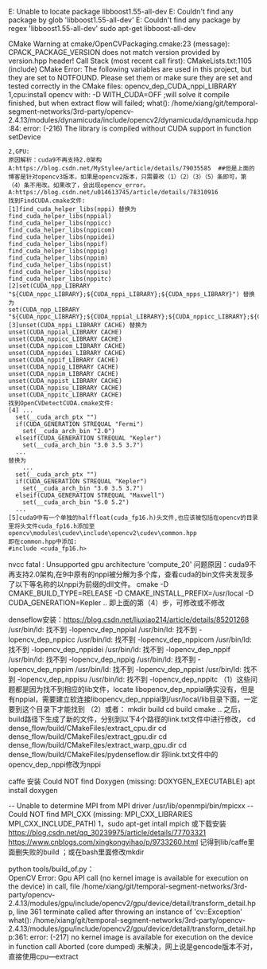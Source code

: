 
E: Unable to locate package libboost1.55-all-dev
E: Couldn't find any package by glob 'libboost1.55-all-dev'
E: Couldn't find any package by regex 'libboost1.55-all-dev'
    sudo apt-get libboost-all-dev
    
CMake Warning at cmake/OpenCVPackaging.cmake:23 (message):
  CPACK_PACKAGE_VERSION does not match version provided by version.hpp
  header!
Call Stack (most recent call first):
  CMakeLists.txt:1105 (include)
CMake Error: The following variables are used in this project, but they are set to NOTFOUND.
Please set them or make sure they are set and tested correctly in the CMake files:
opencv_dep_CUDA_nppi_LIBRARY
    1,cpu:install opencv with:    -D WITH_CUDA=OFF ;will solve it
    compile finished, but when extract flow will failed; 
    what():  /home/xiang/git/temporal-segment-networks/3rd-party/opencv-2.4.13/modules/dynamicuda/include/opencv2/dynamicuda/dynamicuda.hpp:84: error: (-216) The library is compiled without CUDA support in function setDevice
    
    2,GPU:
    原因解析：cuda9不再支持2.0架构
    A:https://blog.csdn.net/MyStylee/article/details/79035585  ##但是上面的博客是针对opencv3版本，如果是opencv2版本，只需要改（1）（2）（3）（5）条即可，第（4）条不用改。如果改了，会出现opencv_error。
    A:https://blog.csdn.net/u014613745/article/details/78310916
    找到FindCUDA.cmake文件:
    [1]find_cuda_helper_libs(nppi) 替换为
    find_cuda_helper_libs(nppial)
    find_cuda_helper_libs(nppicc)
    find_cuda_helper_libs(nppicom)
    find_cuda_helper_libs(nppidei)
    find_cuda_helper_libs(nppif)
    find_cuda_helper_libs(nppig)
    find_cuda_helper_libs(nppim)
    find_cuda_helper_libs(nppist)
    find_cuda_helper_libs(nppisu)
    find_cuda_helper_libs(nppitc)
    [2]set(CUDA_npp_LIBRARY "${CUDA_nppc_LIBRARY};${CUDA_nppi_LIBRARY};${CUDA_npps_LIBRARY}") 替换为
    set(CUDA_npp_LIBRARY "${CUDA_nppc_LIBRARY};${CUDA_nppial_LIBRARY};${CUDA_nppicc_LIBRARY};${CUDA_nppicom_LIBRARY};${CUDA_nppidei_LIBRARY};${CUDA_nppif_LIBRARY};${CUDA_nppig_LIBRARY};${CUDA_nppim_LIBRARY};${CUDA_nppist_LIBRARY};${CUDA_nppisu_LIBRARY};${CUDA_nppitc_LIBRARY};${CUDA_npps_LIBRARY}")
    [3]unset(CUDA_nppi_LIBRARY CACHE) 替换为
    unset(CUDA_nppial_LIBRARY CACHE)
    unset(CUDA_nppicc_LIBRARY CACHE)
    unset(CUDA_nppicom_LIBRARY CACHE)
    unset(CUDA_nppidei_LIBRARY CACHE)
    unset(CUDA_nppif_LIBRARY CACHE)
    unset(CUDA_nppig_LIBRARY CACHE)
    unset(CUDA_nppim_LIBRARY CACHE)
    unset(CUDA_nppist_LIBRARY CACHE)
    unset(CUDA_nppisu_LIBRARY CACHE)
    unset(CUDA_nppitc_LIBRARY CACHE)
    找到OpenCVDetectCUDA.cmake文件:
    [4] ...
      set(__cuda_arch_ptx "")
      if(CUDA_GENERATION STREQUAL "Fermi")
        set(__cuda_arch_bin "2.0")
      elseif(CUDA_GENERATION STREQUAL "Kepler")
        set(__cuda_arch_bin "3.0 3.5 3.7")
      ...
    替换为
        ...
      set(__cuda_arch_ptx "")
      if(CUDA_GENERATION STREQUAL "Kepler")
        set(__cuda_arch_bin "3.0 3.5 3.7")
      elseif(CUDA_GENERATION STREQUAL "Maxwell")
        set(__cuda_arch_bin "5.0 5.2")
      ...
    [5]cuda9中有一个单独的halffloat(cuda_fp16.h)头文件,也应该被包括在opencv的目录里将头文件cuda_fp16.h添加至 opencv\modules\cudev\include\opencv2\cudev\common.hpp
    即在common.hpp中添加:
    #include <cuda_fp16.h>

nvcc fatal : Unsupported gpu architecture 'compute_20'
    问题原因：cuda9不再支持2.0架构,在9中原有的nppi被分解为多个库，查看cuda的bin文件夹发现多了以下等名称的以nppi为前缀的dll文件。
    cmake -D CMAKE_BUILD_TYPE=RELEASE -D CMAKE_INSTALL_PREFIX=/usr/local -D CUDA_GENERATION=Kepler .. 
    即上面的第（4）步，可修改或不修改

denseflow安装：https://blog.csdn.net/liuxiao214/article/details/85201268
/usr/bin/ld: 找不到 -lopencv_dep_nppial
/usr/bin/ld: 找不到 -lopencv_dep_nppicc
/usr/bin/ld: 找不到 -lopencv_dep_nppicom
/usr/bin/ld: 找不到 -lopencv_dep_nppidei
/usr/bin/ld: 找不到 -lopencv_dep_nppif
/usr/bin/ld: 找不到 -lopencv_dep_nppig
/usr/bin/ld: 找不到 -lopencv_dep_nppim
/usr/bin/ld: 找不到 -lopencv_dep_nppist
/usr/bin/ld: 找不到 -lopencv_dep_nppisu
/usr/bin/ld: 找不到 -lopencv_dep_nppitc
    （1）这些问题都是因为找不到相应的lib文件，locate libopencv_dep_nppial确实没有，但是有nppial，需要建立软连接libopencv_dep_nppial到/usr/local/lib目录下面，一定要到这个目录下才能找到
    （2）或者：
    mkdir build 
    cd build
    cmake .. 
    之后，build路径下生成了新的文件，分别到以下4个路径的link.txt文件中进行修改，
    cd dense_flow/build/CMakeFiles/extract_cpu.dir 
    cd dense_flow/build/CMakeFiles/extract_gpu.dir 
    cd dense_flow/build/CMakeFiles/extract_warp_gpu.dir 
    cd dense_flow/build/CMakeFiles/pydenseflow.dir
    将link.txt文件中的opencv_dep_nppi修改为nppi

caffe 安装
Could NOT find Doxygen (missing:  DOXYGEN_EXECUTABLE)
    apt install doxygen
    
-- Unable to determine MPI from MPI driver /usr/lib/openmpi/bin/mpicxx
-- Could NOT find MPI_CXX (missing:  MPI_CXX_LIBRARIES MPI_CXX_INCLUDE_PATH)
    1，sudo apt-get intall mpich
    或下载安装
    https://blog.csdn.net/qq_30239975/article/details/77703321
    https://www.cnblogs.com/xingkongyihao/p/9733260.html
    记得到lib/caffe里面删失败的build ；或在bash里面修改mkdir

python tools/build_of.py：    
OpenCV Error: Gpu API call (no kernel image is available for execution on the device) in call, file /home/xiang/git/temporal-segment-networks/3rd-party/opencv-2.4.13/modules/gpu/include/opencv2/gpu/device/detail/transform_detail.hpp, line 361
terminate called after throwing an instance of 'cv::Exception'
  what():  /home/xiang/git/temporal-segment-networks/3rd-party/opencv-2.4.13/modules/gpu/include/opencv2/gpu/device/detail/transform_detail.hpp:361: error: (-217) no kernel image is available for execution on the device in function call
Aborted (core dumped)
    未解决，网上说是gencode版本不对，
    直接使用cpu—extract
    
    

